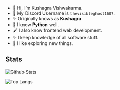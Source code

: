 - 👋 Hi, I’m Kushagra Vishwakarma.
- 💬 My Discord Username is `thevisibleghost1607`.
- ✨ Originally knows as **Kushagra**
- 🐍 I know **Python** well.
- 🖌️ I also know frontend web development.
- ✨ I keep knowledge of all software stuff.
- 🎯 I like exploring new things.
## Stats
![Github Stats](https://github-readme-stats.vercel.app/api?username=Kushagra-16&show_icons=true&theme=tokyonight&count_private=true)

![Top Langs](https://github-readme-stats.vercel.app/api/top-langs/?username=Kushagra-16&theme=tokyonight)
